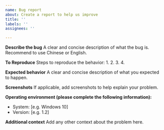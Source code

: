 ```yaml
---
name: Bug report
about: Create a report to help us improve
title: ''
labels: ''
assignees: ''

---
```


**Describe the bug**
A clear and concise description of what the bug is.
Recommend to use Chinese or English.

**To Reproduce**
Steps to reproduce the behavior:
1. 
2. 
3. 
4. 

**Expected behavior**
A clear and concise description of what you expected to happen.

**Screenshots**
If applicable, add screenshots to help explain your problem.

**Operating environment (please complete the following information):**
 - System: [e.g. Windows 10]
 - Version: [e.g. 1.2]

**Additional context**
Add any other context about the problem here.
